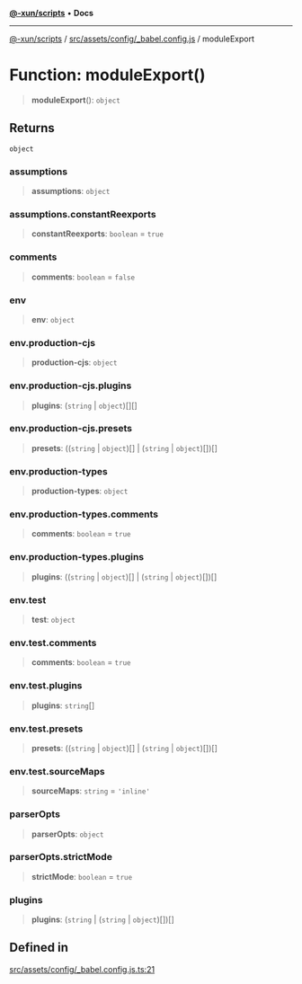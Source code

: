 [**@-xun/scripts**](../../../../../README.md) • **Docs**

***

[@-xun/scripts](../../../../../README.md) / [src/assets/config/\_babel.config.js](../README.md) / moduleExport

# Function: moduleExport()

> **moduleExport**(): `object`

## Returns

`object`

### assumptions

> **assumptions**: `object`

### assumptions.constantReexports

> **constantReexports**: `boolean` = `true`

### comments

> **comments**: `boolean` = `false`

### env

> **env**: `object`

### env.production-cjs

> **production-cjs**: `object`

### env.production-cjs.plugins

> **plugins**: (`string` \| `object`)[][]

### env.production-cjs.presets

> **presets**: ((`string` \| `object`)[] \| (`string` \| `object`)[])[]

### env.production-types

> **production-types**: `object`

### env.production-types.comments

> **comments**: `boolean` = `true`

### env.production-types.plugins

> **plugins**: ((`string` \| `object`)[] \| (`string` \| `object`)[])[]

### env.test

> **test**: `object`

### env.test.comments

> **comments**: `boolean` = `true`

### env.test.plugins

> **plugins**: `string`[]

### env.test.presets

> **presets**: ((`string` \| `object`)[] \| (`string` \| `object`)[])[]

### env.test.sourceMaps

> **sourceMaps**: `string` = `'inline'`

### parserOpts

> **parserOpts**: `object`

### parserOpts.strictMode

> **strictMode**: `boolean` = `true`

### plugins

> **plugins**: (`string` \| (`string` \| `object`)[])[]

## Defined in

[src/assets/config/\_babel.config.js.ts:21](https://github.com/Xunnamius/xscripts/blob/ce701f3d57da9f82ee0036320bc62d5c51233011/src/assets/config/_babel.config.js.ts#L21)

